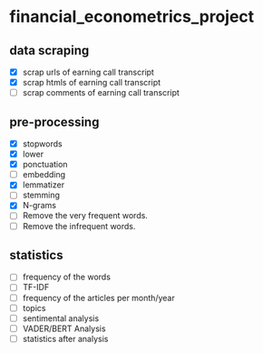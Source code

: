 # financial_econometrics_project

## data scraping
- [x] scrap urls of earning call transcript
- [x] scrap htmls of earning call transcript
- [ ] scrap comments of earning call transcript

## pre-processing
- [x] stopwords
- [x] lower
- [x] ponctuation
- [ ] embedding
- [x] lemmatizer
- [ ] stemming
- [x] N-grams
- [ ] Remove the very frequent words.
- [ ] Remove the infrequent words.

## statistics
- [ ] frequency of the words
- [ ] TF-IDF
- [ ] frequency of the articles per month/year
- [ ] topics
- [ ] sentimental analysis
- [ ] VADER/BERT Analysis
- [ ] statistics after analysis
